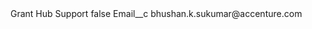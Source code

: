 <?xml version="1.0" encoding="UTF-8"?>
<CustomMetadata xmlns="http://soap.sforce.com/2006/04/metadata" xmlns:xsi="http://www.w3.org/2001/XMLSchema-instance" xmlns:xsd="http://www.w3.org/2001/XMLSchema">
    <label>Grant Hub Support</label>
    <protected>false</protected>
    <values>
        <field>Email__c</field>
        <value xsi:type="xsd:string">bhushan.k.sukumar@accenture.com</value>
    </values>
</CustomMetadata>
